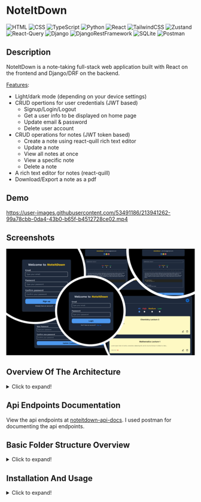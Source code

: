 # NoteItDown

![HTML](https://img.shields.io/badge/-HTML-gray?style=flat&logo=html5)
![CSS](https://img.shields.io/badge/-CSS-1fb30e?style=flat&logo=css3)
![TypeScript](https://img.shields.io/badge/-TypeScript-black?style=flat&logo=typescript)
![Python](https://img.shields.io/badge/-Python-black?style=flat&logo=python)
![React](https://img.shields.io/badge/-React-black?style=flat&logo=react)
![TailwindCSS](https://img.shields.io/badge/-TailwindCSS-566be8?style=flat&logo=tailwindcss)
![Zustand](https://img.shields.io/badge/-Zustand-566be8?style=flat&logo=zustand)
![React-Query](https://img.shields.io/badge/-React%20Query-f2cbde?style=flat&logo=reactquery)
![Django](https://img.shields.io/badge/-Django-9ef0b4?style=flat&logo=django&logoColor=darkgreen)
![DjangoRestFramework](https://img.shields.io/badge/-Django%20Rest%20Framework-9ef0b4?style=flat)
![SQLite](https://img.shields.io/badge/-SQLite-white?style=flat&logo=sqlite&logoColor=blue)
![Postman](https://img.shields.io/badge/-Postman-black?style=flat&logo=postman&logoColor=orange)

## Description

NoteItDown is a note-taking full-stack web application built with React on the frontend and Django/DRF on the backend.

<ins>Features</ins>:

- Light/dark mode (depending on your device settings)
- CRUD opertions for user credentials (JWT based)
  - Signup/Login/Logout
  - Get a user info to be displayed on home page
  - Update email & password
  - Delete user account
- CRUD operations for notes (JWT token based)
  - Create a note using react-quill rich text editor
  - Update a note
  - View all notes at once
  - View a specific note
  - Delete a note
- A rich text editor for notes (react-quill)
- Download/Export a note as a pdf

## Demo
https://user-images.githubusercontent.com/53491186/213941262-99a78cbb-0da4-43b0-b65f-b4512728ce02.mp4

## Screenshots
![](readme_res//Screenshots.png)


## Overview Of The Architecture

<details>
    <summary>Click to expand!</summary>
    <br/>

![](readme_res//NoteItDown%20Architecture.png)

> **<ins>Note to self</ins>:** _This section is meant to give an overview of how the frontend & backend are structured and how they communicate with each other. If refactoring or adding new features alter the architecture, change the pictures too via [draw.io](https://draw.io/) using the file `NoteItDown Architecture.drawio` in `readme_res` folder._

</details>

## Api Endpoints Documentation

View the api endpoints at [noteitdown-api-docs](https://documenter.getpostman.com/view/25138891/2s8Z73xqLn). I used postman for documenting the api endpoints.

## Basic Folder Structure Overview

<details>
    <summary>Click to expand!</summary>
    <br/>

<img src="readme_res//Folder%20Structure%20Dissection.png" height="400"/>


> **<ins>Note to self</ins>:** _This section is meant to give an overview of how the folders are structured. If refactoring or adding new features alter the folder structure, change the pictures too via [draw.io](https://draw.io/) using the file `Folder Structure Dissection.drawio` in `readme_res` folder._

</details>

## Installation And Usage

<details>
    <summary>Click to expand!</summary>
    <br/>
  
#### <ins>**General**</ins>

- Built on `OS: Windows 10`.
- Download/clone this repository using `git clone https://github.com/AI-14/Note-It-Down.git`.
- `cd note-it-down`.

#### <ins>**For frontend**</ins>

1. Installation
   - Make sure you have the following versions and softwares/engines installed:
     - `node: >= 16.14.0`
     - `npm: >= 8.3.1`
   - Make sure you are in the project's directory. Then run the command `cd frontend`.
   - Then install all dependencies by typing in the terminal `npm install` or `npm i`.
   - To install devDependencies, type `npm install --save-dev`.

> **Note:** _If any dependency is missing or an error shows up, install it using `npm install moduleName`_.

2. Usage
   - To start the project, type `npm start`.

#### <ins>**For backend**</ins>

1. Installation
   - Make sure you have the following versions and softwares/engines installed:
     - `python: >= 3.8`
     - `pip: >= 21.3.1`
   - Make sure you are in the project's directory. Then run the command `cd backend`.
   - Then create a virtual environment using the command `py -m venv yourVenvName` and activate it using `yourVenvName\Scripts\activate.bat`.
   - Then run the following command `pip install -r requirements.txt`. With this, all the dependencies will be installed in your virtual environment.
   - Then run the commands:
     - `python manage.py makemigrations`
     - `python manage.py migrate`

> **Note:** _If any dependency is missing or an error shows up, install it using `pip install moduleName`_.

2. Usage
   - To start the project, type `python manage.py runserver`.

</details>
